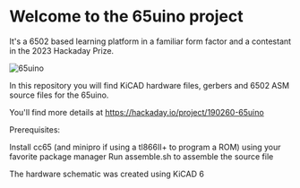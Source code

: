 # Welcome to the 65uino project

It's a 6502 based learning platform in a familiar form factor and a contestant in the 2023 Hackaday Prize.

![65uino](https://cdn.hackaday.io/images/8644651680943366680.jpeg)

In this repository you will find KiCAD hardware files, gerbers and 6502 ASM source files for the 65uino.

You'll find more details at https://hackaday.io/project/190260-65uino

Prerequisites:

Install cc65 (and minipro if using a tl866II+ to program a ROM) using your favorite package manager
Run assemble.sh to assemble the source file

The hardware schematic was created using KiCAD 6
